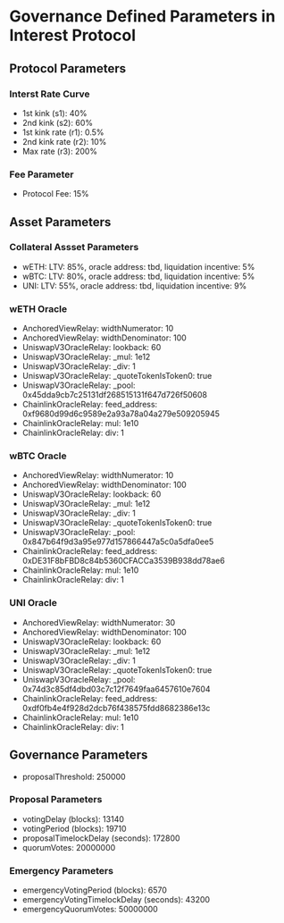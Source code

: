 # Governance Defined Parameters in Interest Protocol

## Protocol Parameters
### Interst Rate Curve
* 1st kink (s1): 40%
* 2nd kink (s2): 60%
* 1st kink rate (r1): 0.5%
* 2nd kink rate (r2): 10%
* Max rate (r3): 200%

### Fee Parameter
* Protocol Fee: 15%


## Asset Parameters
### Collateral Assset Parameters
* wETH: LTV: 85%, oracle address: tbd, liquidation incentive: 5%
* wBTC: LTV: 80%, oracle address: tbd, liquidation incentive: 5%
* UNI: LTV: 55%, oracle address: tbd, liquidation incentive: 9%

### wETH Oracle
* AnchoredViewRelay: widthNumerator: 10
* AnchoredViewRelay: widthDenominator: 100
* UniswapV3OracleRelay: lookback: 60
* UniswapV3OracleRelay: _mul: 1e12
* UniswapV3OracleRelay: _div: 1
* UniswapV3OracleRelay: _quoteTokenIsToken0: true
* UniswapV3OracleRelay: _pool: 0x45dda9cb7c25131df268515131f647d726f50608
* ChainlinkOracleRelay: feed_address: 0xf9680d99d6c9589e2a93a78a04a279e509205945
* ChainlinkOracleRelay: mul: 1e10
* ChainlinkOracleRelay: div: 1

### wBTC Oracle
* AnchoredViewRelay: widthNumerator: 10
* AnchoredViewRelay: widthDenominator: 100
* UniswapV3OracleRelay: lookback: 60
* UniswapV3OracleRelay: _mul: 1e12
* UniswapV3OracleRelay: _div: 1
* UniswapV3OracleRelay: _quoteTokenIsToken0: true
* UniswapV3OracleRelay: _pool: 0x847b64f9d3a95e977d157866447a5c0a5dfa0ee5
* ChainlinkOracleRelay: feed_address: 0xDE31F8bFBD8c84b5360CFACCa3539B938dd78ae6
* ChainlinkOracleRelay: mul: 1e10
* ChainlinkOracleRelay: div: 1

### UNI Oracle
* AnchoredViewRelay: widthNumerator: 30
* AnchoredViewRelay: widthDenominator: 100
* UniswapV3OracleRelay: lookback: 60
* UniswapV3OracleRelay: _mul: 1e12
* UniswapV3OracleRelay: _div: 1
* UniswapV3OracleRelay: _quoteTokenIsToken0: true
* UniswapV3OracleRelay: _pool: 0x74d3c85df4dbd03c7c12f7649faa6457610e7604
* ChainlinkOracleRelay: feed_address: 0xdf0fb4e4f928d2dcb76f438575fdd8682386e13c
* ChainlinkOracleRelay: mul: 1e10
* ChainlinkOracleRelay: div: 1

## Governance Parameters
* proposalThreshold: 250000

### Proposal Parameters
* votingDelay (blocks): 13140
* votingPeriod (blocks): 19710
* proposalTimelockDelay (seconds): 172800
* quorumVotes: 20000000

### Emergency Parameters
* emergencyVotingPeriod (blocks): 6570
* emergencyVotingTimelockDelay (seconds): 43200
* emergencyQuorumVotes: 50000000

